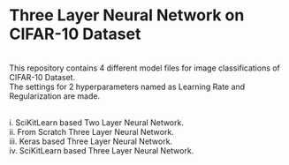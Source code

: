 # Three Layer Neural Network on CIFAR-10 Dataset

<br>This repository contains 4 different model files for image classifications of CIFAR-10 Dataset.
<br>The settings for 2 hyperparameters named as Learning Rate and Regularization are made. 

<br>i.   SciKitLearn based Two Layer Neural Network.
<br>ii.  From Scratch Three Layer Neural Network.
<br>iii. Keras based Three Layer Neural Network.
<br>iv.  SciKitLearn based Three Layer Neural Network.
